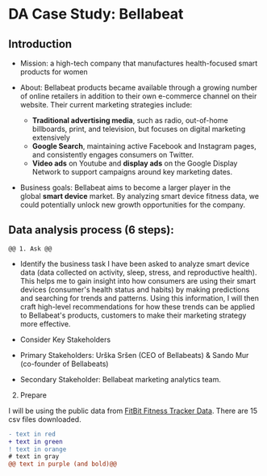 # DA Case Study: Bellabeat

## Introduction ##
* Mission: a high-tech company that manufactures health-focused smart products for women

* About: Bellabeat products became available through a growing number of online retailers in addition to their own e-commerce channel on their website. Their current marketing strategies include: 
  * **Traditional advertising media**, such as radio, out-of-home billboards, print, and television, but focuses on digital marketing extensively
  * **Google Search**, maintaining active Facebook and Instagram pages, and consistently engages consumers on Twitter.
  * **Video ads** on Youtube and **display ads** on the Google Display Network to support campaigns around key marketing dates.

* Business goals: Bellabeat aims to become a larger player in the global **smart device** market. By analyzing smart device fitness data, we could potentially unlock new growth opportunities for the company.

## Data analysis process (6 steps): ##
```
@@ 1. Ask @@

```
* Identify the business task
I have been asked to analyze smart device data (data collected on activity, sleep, stress, and reproductive health). 
This helps me to gain insight into how consumers are using their smart devices (consumer's health status and habits) by making predictions and searching for trends and patterns.
Using this information, I will then craft high-level recommendations for how these trends can be applied to Bellabeat's products, customers to make their marketing strategy more effective.

* Consider Key Stakeholders
 * Primary Stakeholders: Urška Sršen (CEO of Bellabeats) & Sando Mur (co-founder of Bellabeats)
 * Secondary Stakeholder: Bellabeat marketing analytics team.
    

2. Prepare 

I will be using the public data from [FitBit Fitness Tracker Data](https://www.kaggle.com/arashnic/fitbit). There are 15 csv files downloaded.

```diff
- text in red
+ text in green
! text in orange
# text in gray
@@ text in purple (and bold)@@
```
